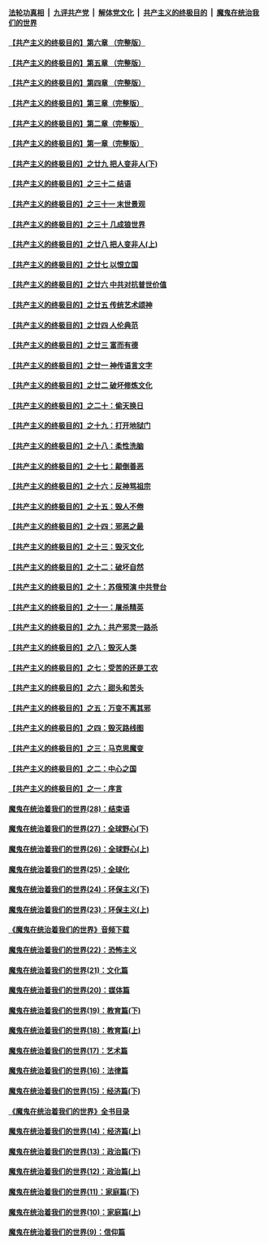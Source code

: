 

####  [法轮功真相](../../../../basic/blob/master/README.md?t=03311759) &nbsp;|&nbsp; [九评共产党](../../../../9ping.md/blob/master/README.md?t=03311759) &nbsp;|&nbsp; [解体党文化](../../../../jtdwh.md/blob/master/README.md?t=03311759)  &nbsp;|&nbsp; [共产主义的终极目的](../../../../gczydzjmd.md/blob/master/README.md?t=03311759) &nbsp;|&nbsp; [魔鬼在统治我们的世界](../../../../mgztzwmdsj.md/blob/master/README.md?t=03311759) 

#### [【共产主义的终极目的】第六章 （完整版）](../pages/nsc422/n11428913.md?t=03311759) 

#### [【共产主义的终极目的】第五章 （完整版）](../pages/nsc422/n11428912.md?t=03311759) 

#### [【共产主义的终极目的】第四章 （完整版）](../pages/nsc422/n11428907.md?t=03311759) 

#### [【共产主义的终极目的】第三章（完整版）](../pages/nsc422/n11428848.md?t=03311759) 

#### [【共产主义的终极目的】第二章（完整版）](../pages/nsc422/n11428831.md?t=03311759) 

#### [【共产主义的终极目的】第一章（完整版）](../pages/nsc422/n11417651.md?t=03311759) 

#### [【共产主义的终极目的】之廿九 把人变非人(下)](../pages/nsc422/n11344140.md?t=03311759) 

#### [【共产主义的终极目的】之三十二 结语](../pages/nsc422/n11360535.md?t=03311759) 

#### [【共产主义的终极目的】之三十一 末世景观](../pages/nsc422/n11351129.md?t=03311759) 

#### [【共产主义的终极目的】之三十 几成狼世界](../pages/nsc422/n11348280.md?t=03311759) 

#### [【共产主义的终极目的】之廿八 把人变非人(上)](../pages/nsc422/n11340492.md?t=03311759) 

#### [【共产主义的终极目的】之廿七 以恨立国](../pages/nsc422/n11336944.md?t=03311759) 

#### [【共产主义的终极目的】之廿六 中共对抗普世价值](../pages/nsc422/n11324785.md?t=03311759) 

#### [【共产主义的终极目的】之廿五 传统艺术颂神](../pages/nsc422/n11296396.md?t=03311759) 

#### [【共产主义的终极目的】之廿四 人伦典范](../pages/nsc422/n11296397.md?t=03311759) 

#### [【共产主义的终极目的】之廿三 富而有德](../pages/nsc422/n11283598.md?t=03311759) 

#### [【共产主义的终极目的】之廿一 神传语言文字](../pages/nsc422/n11263265.md?t=03311759) 

#### [【共产主义的终极目的】之廿二 破坏修炼文化](../pages/nsc422/n11245728.md?t=03311759) 

#### [【共产主义的终极目的】之二十：偷天换日](../pages/nsc422/n11238846.md?t=03311759) 

#### [【共产主义的终极目的】之十九：打开地狱门](../pages/nsc422/n11206376.md?t=03311759) 

#### [【共产主义的终极目的】之十八：柔性洗脑](../pages/nsc422/n11199994.md?t=03311759) 

#### [【共产主义的终极目的】之十七：颠倒善恶](../pages/nsc422/n11179782.md?t=03311759) 

#### [【共产主义的终极目的】之十六：反神骂祖宗](../pages/nsc422/n11166798.md?t=03311759) 

#### [【共产主义的终极目的】之十五：毁人不倦](../pages/nsc422/n11166792.md?t=03311759) 

#### [【共产主义的终极目的】之十四：邪恶之最](../pages/nsc422/n11150249.md?t=03311759) 

#### [【共产主义的终极目的】之十三：毁灭文化](../pages/nsc422/n11135227.md?t=03311759) 

#### [【共产主义的终极目的】之十二：破坏自然](../pages/nsc422/n11135214.md?t=03311759) 

#### [【共产主义的终极目的】之十：苏俄预演 中共登台](../pages/nsc422/n11118424.md?t=03311759) 

#### [【共产主义的终极目的】之十一：屠杀精英](../pages/nsc422/n11118442.md?t=03311759) 

#### [【共产主义的终极目的】之九：共产邪灵一路杀](../pages/nsc422/n11114139.md?t=03311759) 

#### [【共产主义的终极目的】之八：毁灭人类](../pages/nsc422/n11108503.md?t=03311759) 

#### [【共产主义的终极目的】之七：受苦的还是工农](../pages/nsc422/n11101809.md?t=03311759) 

#### [【共产主义的终极目的】之六：甜头和苦头](../pages/nsc422/n11096971.md?t=03311759) 

#### [【共产主义的终极目的】之五：万变不离其邪](../pages/nsc422/n11091285.md?t=03311759) 

#### [【共产主义的终极目的】之四：毁灭路线图](../pages/nsc422/n11086284.md?t=03311759) 

#### [【共产主义的终极目的】之三：马克思魔变](../pages/nsc422/n11061941.md?t=03311759) 

#### [【共产主义的终极目的】之二：中心之国](../pages/nsc422/n11047728.md?t=03311759) 

#### [【共产主义的终极目的】之一：序言](../pages/nsc422/n11086077.md?t=03311759) 

#### [魔鬼在统治着我们的世界(28)：结束语](../pages/nsc422/n10936246.md?t=03311759) 

#### [魔鬼在统治着我们的世界(27)：全球野心(下)](../pages/nsc422/n10928319.md?t=03311759) 

#### [魔鬼在统治着我们的世界(26)：全球野心(上)](../pages/nsc422/n10900318.md?t=03311759) 

#### [魔鬼在统治着我们的世界(25)：全球化](../pages/nsc422/n10788205.md?t=03311759) 

#### [魔鬼在统治着我们的世界(24)：环保主义(下)](../pages/nsc422/n10695307.md?t=03311759) 

#### [魔鬼在统治着我们的世界(23)：环保主义(上)](../pages/nsc422/n10688613.md?t=03311759) 

#### [《魔鬼在统治着我们的世界》音频下载](../pages/nsc422/n10635553.md?t=03311759) 

#### [魔鬼在统治着我们的世界(22)：恐怖主义](../pages/nsc422/n10614727.md?t=03311759) 

#### [魔鬼在统治着我们的世界(21)：文化篇](../pages/nsc422/n10597706.md?t=03311759) 

#### [魔鬼在统治着我们的世界(20)：媒体篇](../pages/nsc422/n10586579.md?t=03311759) 

#### [魔鬼在统治着我们的世界(19)：教育篇(下)](../pages/nsc422/n10564808.md?t=03311759) 

#### [魔鬼在统治着我们的世界(18)：教育篇(上)](../pages/nsc422/n10526970.md?t=03311759) 

#### [魔鬼在统治着我们的世界(17)：艺术篇](../pages/nsc422/n10499093.md?t=03311759) 

#### [魔鬼在统治着我们的世界(16)：法律篇](../pages/nsc422/n10485969.md?t=03311759) 

#### [魔鬼在统治着我们的世界(15)：经济篇(下)](../pages/nsc422/n10469975.md?t=03311759) 

#### [《魔鬼在统治着我们的世界》全书目录](../pages/nsc422/n10464261.md?t=03311759) 

#### [魔鬼在统治着我们的世界(14)：经济篇(上)](../pages/nsc422/n10457370.md?t=03311759) 

#### [魔鬼在统治着我们的世界(13)：政治篇(下)](../pages/nsc422/n10448270.md?t=03311759) 

#### [魔鬼在统治着我们的世界(12)：政治篇(上)](../pages/nsc422/n10444576.md?t=03311759) 

#### [魔鬼在统治着我们的世界(11)：家庭篇(下)](../pages/nsc422/n10440961.md?t=03311759) 

#### [魔鬼在统治着我们的世界(10)：家庭篇(上)](../pages/nsc422/n10435448.md?t=03311759) 

#### [魔鬼在统治着我们的世界(9)：信仰篇](../pages/nsc422/n10432159.md?t=03311759) 

